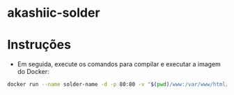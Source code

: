 # akashiic-solder

# Instruções
- Em seguida, execute os comandos para compilar e executar a imagem do Docker:
```sh
docker run --name solder-name -d -p 80:80 -v "$(pwd)/www:/var/www/html/" -v "$(pwd)/php:/usr/local/etc/php/" akashiic/solder:1.0
```

